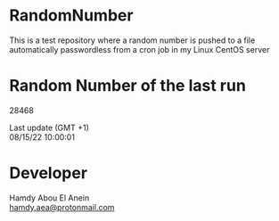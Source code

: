 # RandomNumber    
This is a test repository where a random number is pushed to a file automatically passwordless from a cron job in my Linux CentOS server    
# Random Number of the last run   
28468
      
Last update (GMT +1)    
08/15/22 10:00:01
# Developer    
Hamdy Abou El Anein   
hamdy.aea@protonmail.com

